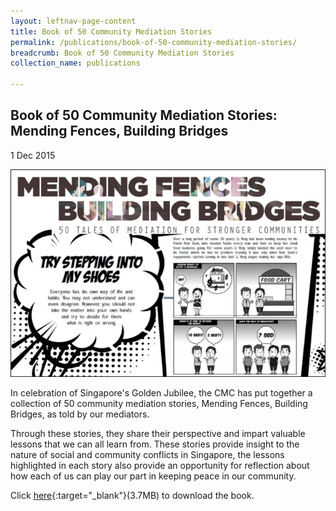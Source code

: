 ```yaml
---
layout: leftnav-page-content
title: Book of 50 Community Mediation Stories
permalink: /publications/book-of-50-community-mediation-stories/
breadcrumb: Book of 50 Community Mediation Stories
collection_name: publications

---
```


Book of 50 Community Mediation Stories: Mending Fences, Building Bridges
---

1 Dec 2015

<div class="image"><img src="/images/1448512173351.jpg/" style="width:800px"></div>

<p style=text-align: justify">In celebration of Singapore's Golden Jubilee, the CMC has put together a collection of 50 community mediation stories, Mending Fences, Building Bridges, as told by our mediators.</p>


<p style=text-align: justify">Through these stories, they share their perspective and impart valuable lessons that we can all learn from. These stories provide insight to the nature of social and community conflicts in Singapore, the lessons highlighted in each story also provide an opportunity for reflection about how each of us can play our part in keeping peace in our community.</p>


Click [here](/files/MendingFencesBuildingBridges.pdf/){:target="_blank"}(3.7MB) to download the book.

